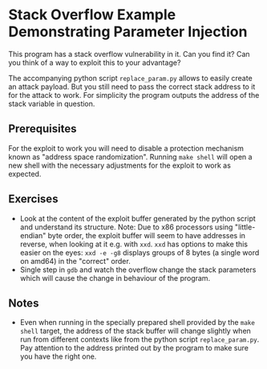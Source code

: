 Stack Overflow Example Demonstrating Parameter Injection
========================================================

This program has a stack overflow vulnerability in it. Can you find it? Can
you think of a way to exploit this to your advantage?

The accompanying python script `replace_param.py` allows to easily create an
attack payload. But you still need to pass the correct stack address to it for
the attack to work. For simplicity the program outputs the address of the
stack variable in question.

Prerequisites
-------------

For the exploit to work you will need to disable a protection mechanism known
as "address space randomization". Running `make shell` will open a new shell
with the necessary adjustments for the exploit to work as expected.

Exercises
---------

- Look at the content of the exploit buffer generated by the python script and
  understand its structure. Note: Due to x86 processors using "little-endian"
  byte order, the exploit buffer will seem to have addresses in reverse, when
  looking at it e.g. with `xxd`. `xxd` has options to make this easier on the
  eyes: `xxd -e -g8` displays groups of 8 bytes (a single word on amd64) in
  the "correct" order.
- Single step in `gdb` and watch the overflow change the stack parameters
  which will cause the change in behaviour of the program.

Notes
-----

- Even when running in the specially prepared shell provided by the `make
  shell` target, the address of the stack buffer will change slightly when run
  from different contexts like from the python script `replace_param.py`. Pay
  attention to the address printed out by the program to make sure you have the
  right one.
